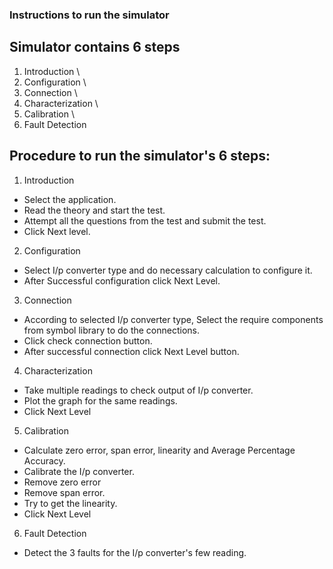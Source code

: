 ### Instructions to run the simulator
## Simulator contains 6 steps
1)	Introduction \
2)	Configuration  \
3)	Connection  \
4)	Characterization  \
5)	Calibration \
6)	Fault Detection

## Procedure to run the simulator's 6 steps:
1)	Introduction
*	Select the application.
*	Read the theory and start the test.
*	Attempt all the questions from the test and submit the test.
*	Click Next level.

2)	Configuration
*	Select I/p converter type and do necessary calculation to configure it.
*	After Successful configuration click Next Level.

3)	Connection
*	According to selected I/p converter type, Select the require components from symbol library to do the connections.
*	Click check connection button.
*	After successful connection click Next Level button.

4)	Characterization
*	Take multiple readings to check output of I/p converter.
*	Plot the graph for the same readings.
*	Click Next Level

5)	Calibration
*	Calculate zero error, span error, linearity and Average Percentage Accuracy.
*	Calibrate the I/p converter.
*	Remove zero error
*	Remove span error.
*	Try to get the linearity.
*	Click Next Level 

6)	Fault Detection
*	Detect the 3 faults for the I/p converter's  few reading.


